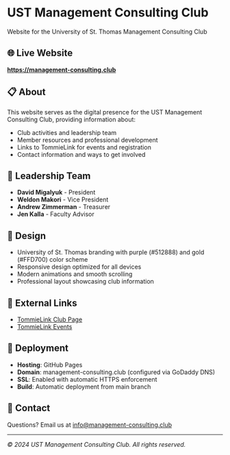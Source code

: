 # UST Management Consulting Club

Website for the University of St. Thomas Management Consulting Club

## 🌐 Live Website
**https://management-consulting.club**

## 📋 About
This website serves as the digital presence for the UST Management Consulting Club, providing information about:
- Club activities and leadership team
- Member resources and professional development
- Links to TommieLink for events and registration
- Contact information and ways to get involved

## 👥 Leadership Team
- **David Migalyuk** - President
- **Weldon Makori** - Vice President
- **Andrew Zimmerman** - Treasurer
- **Jen Kalla** - Faculty Advisor

## 🎨 Design
- University of St. Thomas branding with purple (#512888) and gold (#FFD700) color scheme
- Responsive design optimized for all devices
- Modern animations and smooth scrolling
- Professional layout showcasing club information

## 🔗 External Links
- [TommieLink Club Page](https://tommielink.stthomas.edu/organization/managementconsultingclub)
- [TommieLink Events](https://tommielink.stthomas.edu/organization/managementconsultingclub/events)

## 🚀 Deployment
- **Hosting**: GitHub Pages
- **Domain**: management-consulting.club (configured via GoDaddy DNS)
- **SSL**: Enabled with automatic HTTPS enforcement
- **Build**: Automatic deployment from main branch

## 📧 Contact
Questions? Email us at [info@management-consulting.club](mailto:info@management-consulting.club)

---

*© 2024 UST Management Consulting Club. All rights reserved.*
